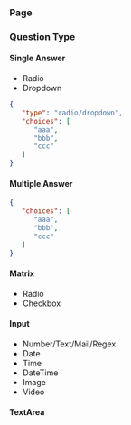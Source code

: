 ### Page

### Question Type

#### Single Answer

- Radio
- Dropdown

```json
{
   "type": "radio/dropdown",
   "choices": [
      "aaa",
      "bbb",
      "ccc"
   ]
}
```

#### Multiple Answer

```json
{
   "choices": [
      "aaa",
      "bbb",
      "ccc"
   ]
}
```

#### Matrix

- Radio
- Checkbox

#### Input

- Number/Text/Mail/Regex
- Date
- Time
- DateTime
- Image
- Video

#### TextArea
